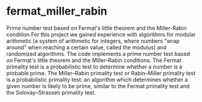 # fermat_miller_rabin
Prime number test based on Fermat's little theorem and the Miller-Rabin condition
For this project we gained experience with algorithms for modular arithmetic (a system of arithmetic for integers, where numbers "wrap around" when reaching a certain value, called the modulus) and randomized algorithms.
The code implements a prime number test based on Fermat's little theorem and the Miller-Rabin conditions.
The Fermat primality test is a probabilistic test to determine whether a number is a probable prime.
The Miller–Rabin primality test or Rabin–Miller primality test is a probabilistic primality test: an algorithm which determines whether a given number is likely to be prime, similar to the Fermat primality test and the Solovay–Strassen primality test.
